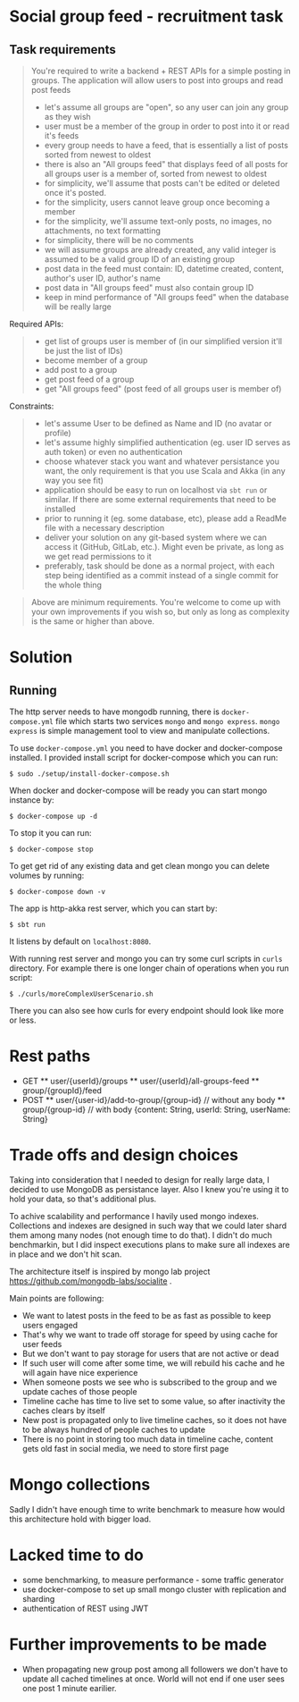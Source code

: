 # Social group feed - recruitment task

## Task requirements

>You're required to write a backend + REST APIs for a simple posting in groups. The application will allow users to post into groups and read post feeds
>* let's assume all groups are "open", so any user can join any group as they wish
>* user must be a member of the group in order to post into it or read it's feeds
>* every group needs to have a feed, that is essentially a list of posts sorted from newest to oldest
>* there is also an "All groups feed" that displays feed of all posts for all groups user is a member of, sorted from newest to oldest
>* for simplicity, we'll assume that posts can't be edited or deleted once it's posted.
>* for the simplicity, users cannot leave group once becoming a member
>* for the simplicity, we'll assume text-only posts, no images, no attachments, no text formatting
>* for simplicity, there will be no comments
>* we will assume groups are already created, any valid integer is assumed to be a valid group ID of an existing group
>* post data in the feed must contain: ID, datetime created, content, author's user ID, author's name
>* post data in "All groups feed" must also contain group ID
>* keep in mind performance of "All groups feed" when the database will be really large

Required APIs:
>* get list of groups user is member of (in our simplified version it'll be just the list of IDs)
>* become member of a group
>* add post to a group
>* get post feed of a group
>* get "All groups feed" (post feed of all groups user is member of)

Constraints:
>* let's assume User to be defined as Name and ID (no avatar or profile)
>* let's assume highly simplified authentication (eg. user ID serves as auth token) or even no authentication
>* choose whatever stack you want and whatever persistance you want, the only requirement is that you use Scala and Akka (in any way you see fit)
>* application should be easy to run on localhost via `sbt run` or similar. If there are some external requirements that need to be installed
>* prior to running it (eg. some database, etc), please add a ReadMe file with a necessary description
>* deliver your solution on any git-based system where we can access it (GitHub, GitLab, etc.). Might even be private, as long as we get read permissions to it
>* preferably, task should be done as a normal project, with each step being identified as a commit instead of a single commit for the whole thing

>Above are minimum requirements. You're welcome to come up with your own improvements if you wish so, but only as long as complexity is the same or higher than above.

# Solution

## Running

The http server needs to have mongodb running, there is `docker-compose.yml` file which starts two services `mongo` and `mongo express`. `mongo express` is simple management tool to view and manipulate collections.

To use `docker-compose.yml` you need to have docker and docker-compose installed. I provided install script for docker-compose which you can run:

    $ sudo ./setup/install-docker-compose.sh

When docker and docker-compose will be ready you can start mongo instance by:

    $ docker-compose up -d

To stop it you can run:

    $ docker-compose stop

To get get rid of any existing data and get clean mongo you can delete volumes by running:

    $ docker-compose down -v

The app is http-akka rest server, which you can start by:

    $ sbt run

It listens by default on `localhost:8080`.

With running rest server and mongo you can try some curl scripts in `curls` directory. For example there is one longer chain of operations when you run script:

    $ ./curls/moreComplexUserScenario.sh

There you can also see how curls for every endpoint should look like more or less.

# Rest paths

* GET
** user/{userId}/groups
** user/{userId}/all-groups-feed
** group/{groupId}/feed
* POST
** user/{user-id}/add-to-group/{group-id} // without any body
** group/{group-id} // with body {content: String, userId: String, userName: String}

# Trade offs and design choices

Taking into consideration that I needed to design for really large data, I decided to use MongoDB as persistance layer. Also I knew you're using it to hold your data, so that's additional plus.

To achive scalability and performance I havily used mongo indexes. Collections and indexes are designed in such way that we could later shard them among many nodes (not enough time to do that).
I didn't do much benchmarkin, but I did inspect executions plans to make sure all indexes are in place and we don't hit scan.

The architecture itself is inspired by mongo lab project https://github.com/mongodb-labs/socialite .

Main points are following:
* We want to latest posts in the feed to be as fast as possible to keep users engaged
* That's why we want to trade off storage for speed by using cache for user feeds
* But we don't want to pay storage for users that are not active or dead
* If such user will come after some time, we will rebuild his cache and he will again have nice experience
* When someone posts we see who is subscribed to the group and we update caches of those people
* Timeline cache has time to live set to some value, so after inactivity the caches clears by itself
* New post is propagated only to live timeline caches, so it does not have to be always hundred of people caches to update
* There is no point in storing too much data in timeline cache, content gets old fast in social media, we need to store first page

# Mongo collections



Sadly I didn't have enough time to write benchmark to measure how would this architecture hold with bigger load.

# Lacked time to do

* some benchmarking, to measure performance - some traffic generator
* use docker-compose to set up small mongo cluster with replication and sharding
* authentication of REST using JWT

# Further improvements to be made

* When propagating new group post among all followers we don't have to update all cached timelines at once. World will not end if one user sees one post 1 minute earilier.
